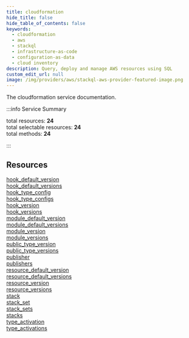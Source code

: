 ```yaml
---
title: cloudformation
hide_title: false
hide_table_of_contents: false
keywords:
  - cloudformation
  - aws
  - stackql
  - infrastructure-as-code
  - configuration-as-data
  - cloud inventory
description: Query, deploy and manage AWS resources using SQL
custom_edit_url: null
image: /img/providers/aws/stackql-aws-provider-featured-image.png
---
```


The cloudformation service documentation.

:::info Service Summary

<div class="row">
<div class="providerDocColumn">
<span>total resources:&nbsp;<b>24</b></span><br />
<span>total selectable resources:&nbsp;<b>24</b></span><br />
<span>total methods:&nbsp;<b>24</b></span><br />
</div>
</div>

:::

## Resources
<div class="row">
<div class="providerDocColumn">
<a href="/providers/awscc/cloudformation/hook_default_version/">hook_default_version</a><br />
<a href="/providers/awscc/cloudformation/hook_default_versions/">hook_default_versions</a><br />
<a href="/providers/awscc/cloudformation/hook_type_config/">hook_type_config</a><br />
<a href="/providers/awscc/cloudformation/hook_type_configs/">hook_type_configs</a><br />
<a href="/providers/awscc/cloudformation/hook_version/">hook_version</a><br />
<a href="/providers/awscc/cloudformation/hook_versions/">hook_versions</a><br />
<a href="/providers/awscc/cloudformation/module_default_version/">module_default_version</a><br />
<a href="/providers/awscc/cloudformation/module_default_versions/">module_default_versions</a><br />
<a href="/providers/awscc/cloudformation/module_version/">module_version</a><br />
<a href="/providers/awscc/cloudformation/module_versions/">module_versions</a><br />
<a href="/providers/awscc/cloudformation/public_type_version/">public_type_version</a><br />
<a href="/providers/awscc/cloudformation/public_type_versions/">public_type_versions</a>
</div>
<div class="providerDocColumn">
<a href="/providers/awscc/cloudformation/publisher/">publisher</a><br />
<a href="/providers/awscc/cloudformation/publishers/">publishers</a><br />
<a href="/providers/awscc/cloudformation/resource_default_version/">resource_default_version</a><br />
<a href="/providers/awscc/cloudformation/resource_default_versions/">resource_default_versions</a><br />
<a href="/providers/awscc/cloudformation/resource_version/">resource_version</a><br />
<a href="/providers/awscc/cloudformation/resource_versions/">resource_versions</a><br />
<a href="/providers/awscc/cloudformation/stack/">stack</a><br />
<a href="/providers/awscc/cloudformation/stack_set/">stack_set</a><br />
<a href="/providers/awscc/cloudformation/stack_sets/">stack_sets</a><br />
<a href="/providers/awscc/cloudformation/stacks/">stacks</a><br />
<a href="/providers/awscc/cloudformation/type_activation/">type_activation</a><br />
<a href="/providers/awscc/cloudformation/type_activations/">type_activations</a>
</div>
</div>